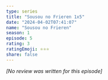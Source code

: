 ```yaml
---
type: series
title: "Sousou no Frieren 1x5"
date: "2024-04-02T07:41:07"
name: "Sousou no Frieren"
season: 1
episode: 5
rating: 3
ratingEmoji: ⭐️⭐️⭐️
share: false
---
```


*[No review was written for this episode]*
